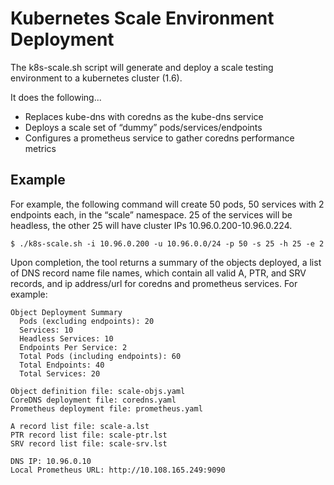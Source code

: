 # Kubernetes Scale Environment Deployment
 
The k8s-scale.sh script will generate and deploy a scale testing environment to a kubernetes cluster (1.6).  

It does the following...

* Replaces kube-dns with coredns as the kube-dns service
* Deploys a scale set of “dummy” pods/services/endpoints
* Configures a prometheus service to gather coredns performance metrics

## Example

For example, the following command will create 50 pods, 50 services with 2 endpoints each, in the “scale” namespace.  25 of the services will be headless, the other 25 will have cluster IPs 10.96.0.200-10.96.0.224.

``` 
$ ./k8s-scale.sh -i 10.96.0.200 -u 10.96.0.0/24 -p 50 -s 25 -h 25 -e 2
```
 
Upon completion, the tool returns a summary of the objects deployed, a list of DNS record name file names, which contain all valid A, PTR, and SRV records, and ip address/url for coredns and prometheus services.  For example:

``` 
Object Deployment Summary
  Pods (excluding endpoints): 20
  Services: 10
  Headless Services: 10
  Endpoints Per Service: 2
  Total Pods (including endpoints): 60
  Total Endpoints: 40
  Total Services: 20

Object definition file: scale-objs.yaml
CoreDNS deployment file: coredns.yaml
Prometheus deployment file: prometheus.yaml

A record list file: scale-a.lst
PTR record list file: scale-ptr.lst
SRV record list file: scale-srv.lst

DNS IP: 10.96.0.10
Local Prometheus URL: http://10.108.165.249:9090
```
